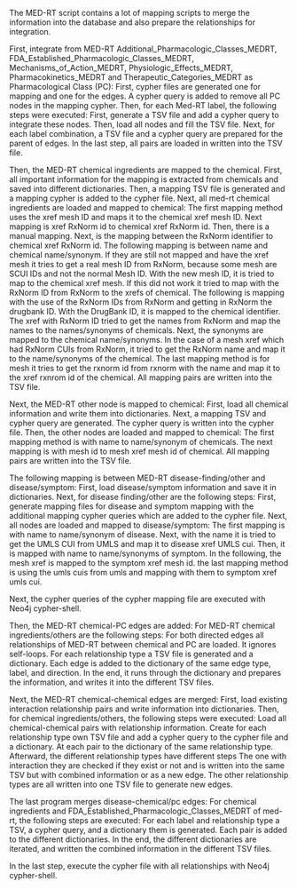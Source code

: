 The MED-RT script contains a lot of mapping scripts to merge the information into the database and also prepare the relationships for integration.


First, integrate from MED-RT Additional_Pharmacologic_Classes_MEDRT, FDA_Established_Pharmacologic_Classes_MEDRT, Mechanisms_of_Action_MEDRT, Physiologic_Effects_MEDRT, Pharmacokinetics_MEDRT and Therapeutic_Categories_MEDRT as Pharmacological Class (PC):
    First, cypher files are generated one for mapping and one for the edges. A cypher query is added to remove all PC nodes in the mapping cypher.
    Then, for each Med-RT label, the following steps were executed:
        First, generate a TSV file and add a cypher query to integrate these nodes.
        Then, load all nodes and fill the TSV file.
        Next, for each label combination, a TSV file and a cypher query are prepared for the parent of edges.
        In the last step, all pairs are loaded in written into the TSV file.

Then, the MED-RT chemical ingredients are mapped to the chemical.
    First, all important information for the mapping is extracted from chemicals and saved into different dictionaries.
    Then, a mapping TSV file is generated and a mapping cypher is added to the cypher file.
    Next, all med-rt chemical ingredients are loaded and mapped to chemical:
        The first mapping method uses the xref mesh ID and maps it to the chemical xref mesh ID.
        Next mapping is xref RxNorm id to chemical xref RxNorm id.
        Then, there is a manual mapping.
        Next, is the mapping between the RxNorm identifier to chemical xref RxNorm id.
        The following mapping is between name and chemical name/synonym.
        If they are still not mapped and have the xref mesh it tries to get a real mesh ID from RxNorm, because some mesh are SCUI IDs and not the normal Mesh ID. With the new mesh ID, it is tried to map to the chemical xref mesh.
        If this did not work it tried to map with the RxNorm ID from RxNorm to the xrefs of chemical.
        The following is mapping with the use of the RxNorm IDs from RxNorm and getting in RxNorm the drugbank ID. With the DrugBank ID, it is mapped to the chemical identifier.
        The xref with RxNorm ID tried to get the names from RxNorm and map the names to the names/synonyms of chemicals.
        Next, the synonyms are mapped to the chemical name/synonyms.
        In the case of a mesh xref which had RxNorm CUIs from RxNorm, it tried to get the RxNorm name and map it to the name/synonyms of the chemical.
        The last mapping method is for mesh it tries to get the rxnorm id from rxnorm with the name and map it to the xref rxnrom id of the chemical.
    All mapping pairs are written into the TSV file.


Next, the MED-RT other node is mapped to chemical:
    First, load all chemical information and write them into dictionaries.
    Next, a mapping TSV and cypher query are generated. The cypher query is written into the cypher file.
    Then, the other nodes are loaded and mapped to chemical:
        The first mapping method is with name to name/synonym of chemicals.
        The next mapping is with mesh id to mesh xref mesh id of chemical.
    All mapping pairs are written into the TSV file.

The following mapping is between MED-RT disease-finding/other and disease/symptom:
    First, load disease/symptom information and save it in dictionaries.
    Next, for disease finding/other are the following steps:
        First, generate mapping files for disease and symptom mapping with the additional mapping cypher queries which are added to the cypher file.
        Next, all nodes are loaded and mapped to disease/symptom:
            The first mapping is with name to name/synonym of disease.
            Next, with the name it is tried to get the UMLS CUI from UMLS and map it to disease xref UMLS cui.
            Then, it is mapped with name to name/synonyms of symptom.
            In the following, the mesh xref is mapped to the symptom xref mesh id.
            the last mapping method is using the umls cuis from umls and mapping with them to symptom xref umls cui.

Next, the cypher queries of the cypher mapping file are executed with Neo4j cypher-shell.

Then, the MED-RT chemical-PC edges are added:
    For MED-RT chemical ingredients/others are the following steps:
        For both directed edges all relationships of MED-RT between chemical and PC are loaded. It ignores self-loops.
        For each relationship type a TSV file is generated and a dictionary.
        Each edge is added to the dictionary of the same edge type, label, and direction.
        In the end, it runs through the dictionary and prepares the information, and writes it into the different TSV files.

Next, the MED-RT chemical-chemical edges are merged:
    First, load existing interaction relationship pairs and write information into dictionaries.
    Then, for chemical ingredients/others, the following steps were executed:
        Load all chemical-chemical pairs with relationship information.
        Create for each relationship type own TSV file and add a cypher query to the cypher file and a dictionary.
        At each pair to the dictionary of the same relationship type.
        Afterward, the different relationship types have different steps The one with interaction they are checked if they exist or not and is written into the same TSV but with combined information or as a new edge. The other relationship types are all written into one TSV file to generate new edges.

The last program merges disease-chemical/pc edges:
    For chemical ingredients and FDA_Established_Pharmacologic_Classes_MEDRT of med-rt, the following steps are executed:
        For each label and relationship type a TSV, a cypher query, and a dictionary them is generated.
        Each pair is added to the different dictionaries.
        In the end, the different dictionaries are iterated, and written the combined information in the different TSV files.

In the last step, execute the cypher file with all relationships with Neo4j cypher-shell.

